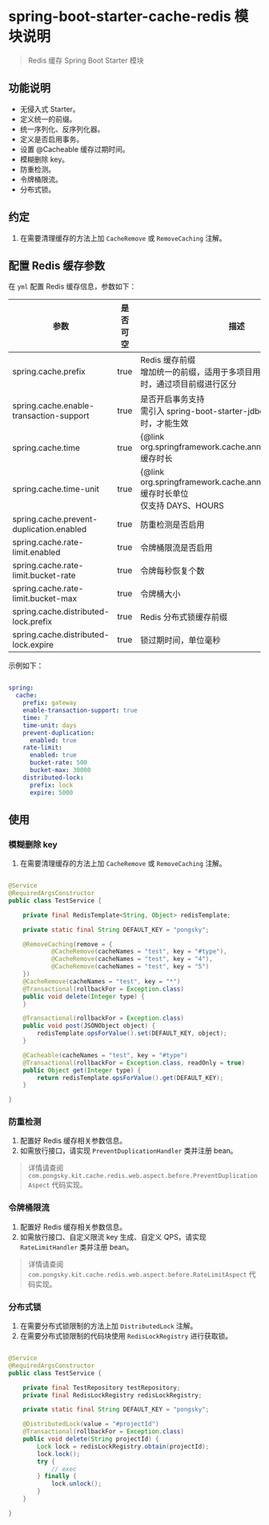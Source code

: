 # spring-boot-starter-cache-redis 模块说明

> Redis 缓存 Spring Boot Starter 模块

## 功能说明

* 无侵入式 Starter。
* 定义统一的前缀。
* 统一序列化、反序列化器。
* 定义是否启用事务。
* 设置 @Cacheable 缓存过期时间。 
* 模糊删除 key。
* 防重检测。
* 令牌桶限流。
* 分布式锁。

## 约定

1. 在需要清理缓存的方法上加 `CacheRemove` 或 `RemoveCaching` 注解。

## 配置 Redis 缓存参数

在 `yml` 配置 Redis 缓存信息，参数如下：

|参数|是否可空|描述|默认值|
|---|---|---|---|
|spring.cache.prefix|true|Redis 缓存前缀 <br> 增加统一的前缀，适用于多项目用同一个 Redis 库时，通过项目前缀进行区分||
|spring.cache.enable-transaction-support|true|是否开启事务支持 <br> 需引入 spring-boot-starter-jdbc，配合 JDBC 事务时，才能生效|false|
|spring.cache.time|true|{@link org.springframework.cache.annotation.Cacheable} 缓存时长|30|
|spring.cache.time-unit|true|{@link org.springframework.cache.annotation.Cacheable} 缓存时长单位 <br> 仅支持 DAYS、HOURS|DAYS|
|spring.cache.prevent-duplication.enabled|true|防重检测是否启用|true|
|spring.cache.rate-limit.enabled|true|令牌桶限流是否启用|true|
|spring.cache.rate-limit.bucket-rate|true|令牌每秒恢复个数|500|
|spring.cache.rate-limit.bucket-max|true|令牌桶大小|30000|
|spring.cache.distributed-lock.prefix|true|Redis 分布式锁缓存前缀|distributed-lock|
|spring.cache.distributed-lock.expire|true|锁过期时间，单位毫秒|60000|


示例如下：

```yml

spring:
  cache:
    prefix: gateway
    enable-transaction-support: true
    time: 7
    time-unit: days
    prevent-duplication:
      enabled: true
    rate-limit:
      enabled: true
      bucket-rate: 500
      bucket-max: 30000
    distributed-lock:
      prefix: lock
      expire: 5000

```

## 使用

### 模糊删除 key

1. 在需要清理缓存的方法上加 `CacheRemove` 或 `RemoveCaching` 注解。

```java

@Service
@RequiredArgsConstructor
public class TestService {

    private final RedisTemplate<String, Object> redisTemplate;

    private static final String DEFAULT_KEY = "pongsky";

    @RemoveCaching(remove = {
            @CacheRemove(cacheNames = "test", key = "#type"),
            @CacheRemove(cacheNames = "test", key = "4"),
            @CacheRemove(cacheNames = "test", key = "5")
    })
    @CacheRemove(cacheNames = "test", key = "*")
    @Transactional(rollbackFor = Exception.class)
    public void delete(Integer type) {
    }

    @Transactional(rollbackFor = Exception.class)
    public void post(JSONObject object) {
        redisTemplate.opsForValue().set(DEFAULT_KEY, object);
    }

    @Cacheable(cacheNames = "test", key = "#type")
    @Transactional(rollbackFor = Exception.class, readOnly = true)
    public Object get(Integer type) {
        return redisTemplate.opsForValue().get(DEFAULT_KEY);
    }

}

```

### 防重检测

1. 配置好 Redis 缓存相关参数信息。
2. 如需放行接口，请实现 `PreventDuplicationHandler` 类并注册 bean。

> 详情请查阅 `com.pongsky.kit.cache.redis.web.aspect.before.PreventDuplicationAspect` 代码实现。

### 令牌桶限流

1. 配置好 Redis 缓存相关参数信息。
2. 如需放行接口、自定义限流 key 生成、自定义 QPS，请实现 `RateLimitHandler` 类并注册 bean。

> 详情请查阅 `com.pongsky.kit.cache.redis.web.aspect.before.RateLimitAspect` 代码实现。

### 分布式锁

1. 在需要分布式锁限制的方法上加 `DistributedLock` 注解。
2. 在需要分布式锁限制的代码块使用 `RedisLockRegistry` 进行获取锁。

```java

@Service
@RequiredArgsConstructor
public class TestService {

    private final TestRepository testRepository;
    private final RedisLockRegistry redisLockRegistry;

    private static final String DEFAULT_KEY = "pongsky";

    @DistributedLock(value = "#projectId")
    @Transactional(rollbackFor = Exception.class)
    public void delete(String projectId) {
        Lock lock = redisLockRegistry.obtain(projectId);
        lock.lock();
        try {
            // exec
        } finally {
            lock.unlock();
        }
    }

}

```

